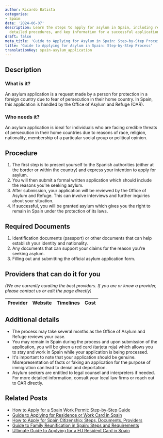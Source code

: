 ```yaml
---
author: Ricardo Batista
categories:
- Spain
date: '2024-06-07'
description: Learn the steps to apply for asylum in Spain, including required documents,
  detailed procedures, and key information for a successful application.
draft: false
meta_title: 'Guide to Applying for Asylum in Spain: Step-by-Step Process'
title: 'Guide to Applying for Asylum in Spain: Step-by-Step Process'
translationKey: spain-asylum_application
---
```


## Description
### What is it?
An asylum application is a request made by a person for protection in a foreign country due to fear of persecution in their home country. In Spain, this application is handled by the Office of Asylum and Refuge (OAR).

### Who needs it?
An asylum application is ideal for individuals who are facing credible threats of persecution in their home countries due to reasons of race, religion, nationality, membership of a particular social group or political opinion.

## Procedure
1. The first step is to present yourself to the Spanish authorities (either at the border or within the country) and express your intention to apply for asylum.
2. You will then submit a formal written application which should include the reasons you're seeking asylum.
3. After submission, your application will be reviewed by the Office of Asylum and Refuge. This can involve interviews and further inquiries about your situation.
4. If successful, you will be granted asylum which gives you the right to remain in Spain under the protection of its laws.

## Required Documents
1. Identification documents (passport) or other documents that can help establish your identity and nationality.
2. Any documents that can support your claims for the reason you're seeking asylum.
3. Filling out and submitting the official asylum application form.

## Providers that can do it for you

_(We are currently curating the best providers. If you are or know a provider, please contact us or edit the page directly)_

| Provider        |     Website     |     Timelines    |       Cost      |
| :-------------: | :-------------: |  :-------------: | :-------------: |

## Additional details
- The process may take several months as the Office of Asylum and Refuge reviews your case.
- You may remain in Spain during the process and upon submission of the application, you will be given a red card (tarjeta roja) which allows you to stay and work in Spain while your application is being processed.
- It's important to note that your application should be genuine. Misrepresentation of facts or faking an application for the purpose of immigration can lead to denial and deportation.
- Asylum seekers are entitled to legal counsel and interpreters if needed. For more detailed information, consult your local law firms or reach out to OAR directly.

## Related Posts

- [How to Apply for a Spain Work Permit: Step-by-Step Guide](https://tramitit.com/english/guides/spain/work_permit_application/)
- [Guide to Applying for Residence or Work Card in Spain](https://tramitit.com/english/guides/spain/initial_or_renewal_of_residence_or_residence_and_work_card/)
- [How to Apply for Spain Citizenship: Steps, Documents, Providers](https://tramitit.com/english/guides/spain/citizenship_application/)
- [Guide to Family Reunification in Spain: Steps and Requirements](https://tramitit.com/english/guides/spain/family_reunification/)
- [Ultimate Guide to Applying for a EU Resident Card in Spain](https://tramitit.com/english/guides/spain/eu_resident_card_application/)